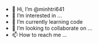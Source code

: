 - 👋 Hi, I’m @minhtri641
- 👀 I’m interested in ...
- 🌱 I’m currently learning code
- 💞️ I’m looking to collaborate on ...
- 📫 How to reach me ...

<!---
minhtri641/minhtri641 is a ✨ special ✨ repository because its `README.md` (this file) appears on your GitHub profile.
You can click the Preview link to take a look at your changes.
--->
